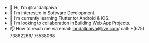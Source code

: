 - 👋 Hi, I’m @randallpaiva
- 👀 I’m interested in Software Development.
- 🌱 I’m currently learning Flutter for Android & iOS.
- 💞️ I’m looking to collaboration in Building Web App Projects.
- 📫 How to reach me via email: randallpaiva@live.com/ call: +(675) 73882266/ 76538068

<!---
randallpaiva/randallpaiva is a ✨ special ✨ repository because its `README.md` (this file) appears on your GitHub profile.
You can click the Preview link to take a look at your changes.
--->
